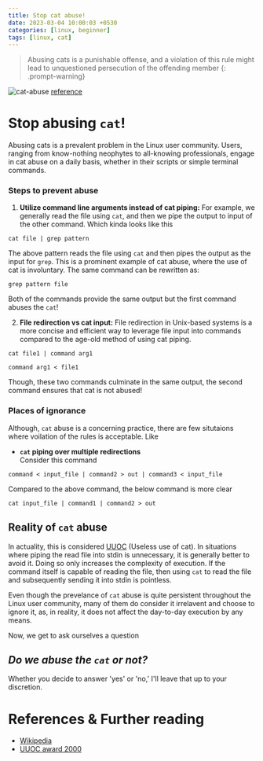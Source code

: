 ```yaml
---
title: Stop cat abuse!
date: 2023-03-04 10:00:03 +0530
categories: [linux, beginner]
tags: [linux, cat]
---
```


> Abusing cats is a punishable offense, and a violation of this rule might lead to unquestioned persecution of the offending member
{: .prompt-warning}

![cat-abuse](https://cdn.jsdelivr.net/gh/rseragon/blog-assets@master/cat_abuse/imgs/cat_abuse.jpg)
[reference](https://twitter.com/FOSS_Linux/status/1413890164263428097)

# Stop abusing `cat`!
Abusing cats is a prevalent problem in the Linux user community. Users, ranging from know-nothing neophytes to all-knowing professionals, engage in cat abuse on a daily basis, whether in their scripts or simple terminal commands.

### Steps to prevent abuse
1. **Utilize command line arguments instead of cat piping:**
For example, we generally read the file using `cat`, and then we pipe the output to input of 
the other command. Which kinda looks like this
```console
cat file | grep pattern
```
The above pattern reads the file using `cat` and then pipes the output as the input for `grep`. This is a prominent example of cat abuse, where the use of cat is involuntary. The same command can be rewritten as:
```console
grep pattern file
```
Both of the commands provide the same output but the first command abuses the `cat`!

2. **File redirection vs cat input:**
File redirection in Unix-based systems is a more concise and efficient way to leverage file input into commands compared to the age-old method of using cat piping.
```console
cat file1 | command arg1
```
```console
command arg1 < file1 
```
Though, these two commands culminate in the same output, the second command ensures that cat is not abused!

### Places of ignorance
Although, `cat` abuse is a concerning practice, there are few situtaions where
voilation of the rules is acceptable.
Like

- **`cat` piping over multiple redirections**<br/>
Consider this command
```
command < input_file | command2 > out | command3 < input_file
```
Compared to the above command, the below command is more clear
```
cat input_file | command1 | command2 > out
```


## Reality of `cat` abuse
In actuality, this is considered [UUOC](https://en.wikipedia.org/wiki/Cat_(Unix)#Useless_use_of_cat) (Useless use of cat).
 In situations where piping the read file into stdin is unnecessary, it is generally better to avoid it.
Doing so only increases the complexity of execution. If the command itself is capable of reading the file, then using `cat` to read the file and subsequently sending it into stdin is pointless.

Even though the prevelance of `cat` abuse is quite persistent throughout the Linux user community, many of them
do consider it irrelavent and choose to ignore it, as, in reality, it does not affect the day-to-day execution by any means.

Now, we get to ask ourselves a question

## _Do we abuse the `cat` or not?_

Whether you decide to answer 'yes' or 'no,' I'll leave that up to your discretion.


# References & Further reading
- [Wikipedia](https://en.wikipedia.org/wiki/Cat_\(Unix\)#Useless_use_of_cat)
- [UUOC award 2000](https://news.ycombinator.com/item?id=23341711)
